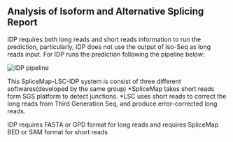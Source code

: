 ## Analysis of Isoform and Alternative Splicing Report

IDP requires both long reads and short reads information to run the prediction, particularly, IDP does not use the output of Iso-Seq as long reads input. For IDP runs the prediction following the pipeline below:

![IDP pipeline](https://raw.githubusercontent.com/whappycoffee/whappycoffee-markdown/master/IDP-pipeline.png)

This SpliceMap-LSC-IDP system is consist of three different softwares(developed by the same group)
*SpliceMap takes short reads form SGS platform to detect junctions. 
*LSC uses short reads to correct the long reads from Third Generation Seq, and produce error-corrected long reads.

IDP requires FASTA or GPD format for long reads and requires SpliceMap BED or SAM format for short reads
